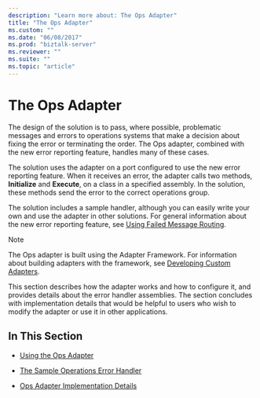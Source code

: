```yaml
---
description: "Learn more about: The Ops Adapter"
title: "The Ops Adapter"
ms.custom: ""
ms.date: "06/08/2017"
ms.prod: "biztalk-server"
ms.reviewer: ""
ms.suite: ""
ms.topic: "article"
---
```

# The Ops Adapter
The design of the solution is to pass, where possible, problematic messages and errors to operations systems that make a decision about fixing the error or terminating the order. The Ops adapter, combined with the new error reporting feature, handles many of these cases.  
  
 The solution uses the adapter on a port configured to use the new error reporting feature. When it receives an error, the adapter calls two methods, **Initialize** and **Execute**, on a class in a specified assembly. In the solution, these methods send the error to the correct operations group.  
  
 The solution includes a sample handler, although you can easily write your own and use the adapter in other solutions. For general information about the new error reporting feature, see [Using Failed Message Routing](../core/using-failed-message-routing.md).  
  
> [!NOTE]
>  The Ops adapter is built using the Adapter Framework. For information about building adapters with the framework, see [Developing Custom Adapters](../core/developing-custom-adapters.md).  
  
 This section describes how the adapter works and how to configure it, and provides details about the error handler assemblies. The section concludes with implementation details that would be helpful to users who wish to modify the adapter or use it in other applications.  
  
## In This Section  
  
-   [Using the Ops Adapter](../core/using-the-ops-adapter.md)  
  
-   [The Sample Operations Error Handler](../core/the-sample-operations-error-handler.md)  
  
-   [Ops Adapter Implementation Details](../core/ops-adapter-implementation-details.md)
